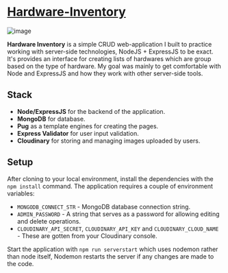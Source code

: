 # [Hardware-Inventory](https://hardware-inventory-production.up.railway.app/hardware_types)

![image](https://github.com/TruePadawan/Hardware-Inventory/assets/71678062/7b8d2fbb-ec39-43e3-b788-b481cdb42bba)

**Hardware Inventory** is a simple CRUD web-application I built to practice working with server-side technologies, NodeJS + ExpressJS to be exact.  
It's provides an interface for creating lists of hardwares which are group based on the type of hardware. My goal was mainly to get comfortable with Node and ExpressJS and how they work with other server-side tools.

## Stack

- **Node/ExpressJS** for the backend of the application.
- **MongoDB** for database.
- **Pug** as a template engines for creating the pages.
- **Express Validator** for user input validation.
- **Cloudinary** for storing and managing images uploaded by users.

## Setup

After cloning to your local environment, install the dependencies with the `npm install` command.
The application requires a couple of environment variables:

- `MONGODB_CONNECT_STR` - MongoDB database connection string.
- `ADMIN_PASSWORD` - A string that serves as a password for allowing editing and delete operations.
- `CLOUDINARY_API_SECRET`, `CLOUDINARY_API_KEY` and `CLOUDINARY_CLOUD_NAME` - These are gotten from your Cloudinary console.

Start the application with `npm run serverstart` which uses nodemon rather than node itself, Nodemon restarts the server if any changes are made to the code.
